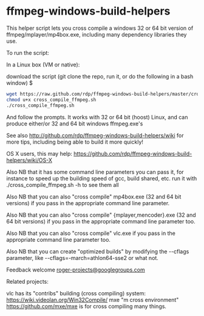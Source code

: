 ffmpeg-windows-build-helpers
============================

This helper script lets you cross compile a windows 32 or 64 bit version of ffmpeg/mplayer/mp4box.exe,
including many dependency libraries they use.

To run the script:

In a Linux box (VM or native):

download the script (git clone the repo, run it, or do the following in a bash window) $

```bash
wget https://raw.github.com/rdp/ffmpeg-windows-build-helpers/master/cross_compile_ffmpeg.sh -O cross_compile_ffmpeg.sh
chmod u+x cross_compile_ffmpeg.sh
./cross_compile_ffmpeg.sh
```

And follow the prompts.
It works with 32 or 64 bit (hoost) Linux, and can produce either/or 32 and 64 bit windows ffmpeg.exe's

See also 
http://github.com/rdp/ffmpeg-windows-build-helpers/wiki for more tips, including being able to build it more quickly!

OS X users, this may help: https://github.com/rdp/ffmpeg-windows-build-helpers/wiki/OS-X

Also NB that it has some command line parameters you can pass it, for instance to speed
up the building speed of gcc, build shared, etc. run it with 
./cross_compile_ffmpeg.sh -h 
to see them all

Also NB that you can also "cross compile" mp4box.exe (32 and 64 bit versions) if you pass in the appropriate command line parameter.

Also NB that you can also "cross compile" {mplayer,mencoder}.exe (32 and 64 bit versions) if you pass in the appropriate command line parameter too.

Also NB that you can also "cross compile" vlc.exe if you pass in the appropriate command line parameter too.

Also NB that you can create "optimized builds" by modifying the --cflags parameter, like --cflags=-march=athlon64-sse2 or what not.

Feedback welcome roger-projects@googlegroups.com

Related projects:

vlc has its "contribs" building (cross compiling) system: https://wiki.videolan.org/Win32Compile/
mxe "m cross environment" https://github.com/mxe/mxe is for cross compiling many things.

